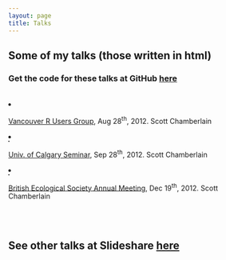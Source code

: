 ```yaml
---
layout: page
title: Talks
---
```



## Some of my talks (those written in html)

### Get the code for these talks at GitHub [here](https://github.com/sckott/posterstalks)

<div class="row">
 <br> 
<div class="span9 offset1">
<li class="span3 nobullet">
      <div class="thumbnail">
        <a href="http://sckott.github.io/posterstalks/rvantalk/slides/"><img src="http://sckott.github.io/scott/img/rvantalk.png" alt=""></a>
        <div class="caption">
          <p><a href="http://www.meetup.com/Vancouver-R-Users-Group-data-analysis-statistics/events/73785912/">Vancouver R Users Group</a>, Aug 28<sup>th</sup>, 2012. Scott Chamberlain</p>
        </div>
      </div>
    </li>

<li class="span3 nobullet">
      <div class="thumbnail">
        <a href="http://sckott.github.io/posterstalks/ucalgarytalk/"><img src="http://sckott.github.io/scott/img/ucalgarytalk.png" alt="" border="1"></a>
        <div class="caption">
          <p><a href="http://www.bio.ucalgary.ca/">Univ. of Calgary Seminar</a>, Sep 28<sup>th</sup>, 2012. Scott Chamberlain</p>
        </div>
      </div>
</li>
 </div>
</div>

<div class="row">
  <div class="span9 offset1">
<li class="span3 nobullet">
      <div class="thumbnail">
        <a href="http://sckott.github.io/posterstalks/bestalk/"><img src="http://sckott.github.io/scott/img/bestalk.png" alt="" border="1"></a>
        <div class="caption">
          <p><a href="http://www.britishecologicalsociety.org/meetings/current_future_meetings/2012_annual_meeting/workshop_events.php">British Ecological Society Annual Meeting</a>, Dec 19<sup>th</sup>, 2012. Scott Chamberlain</p>
        </div>
      </div>
</li>
  </div>
</div>

<br> <br> 
## See other talks at Slideshare [here](http://www.slideshare.net/schamber)